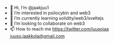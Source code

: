 - 👋 Hi, I’m @jaakjuu1
- 👀 I’m interested in psilocybin and web3
- 🌱 I’m currently learning solidity/web3/sveltejs
- 💞️ I’m looking to collaborate on web3
- 📫 How to reach me https://twitter.com/juusojaa juuso.jaakkola@gmail.com

<!---
jaakjuu1/jaakjuu1 is a ✨ special ✨ repository because its `README.md` (this file) appears on your GitHub profile.
You can click the Preview link to take a look at your changes.
--->
